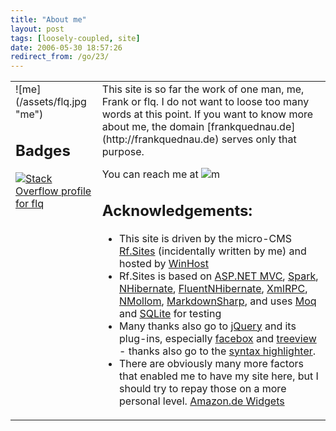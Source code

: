 ```yaml
---
title: "About me"
layout: post
tags: [loosely-coupled, site]
date: 2006-05-30 18:57:26
redirect_from: /go/23/
---
```


<table border="0" cellspacing="0" cellpadding="2" width="100%"> <tbody> <tr> <td valign="top">![me](/assets/flq.jpg "me")

## Badges

[![Stack Overflow profile for flq](http://stackoverflow.com/users/flair/51428.png "Stack Overflow profile for flq")](http://stackoverflow.com/users/51428/flq) 

<script src="http://widgets.twimg.com/j/2/widget.js"></script><script>  new TWTR.Widget({    version: 2,    type: 'profile',    rpp: 3,    interval: 6000,    width: 250,    height: 300,    theme: {      shell: {        background: '#ffffff',        color: '#241f24'      },      tweets: {        background: '#ffffff',        color: '#120b12',        links: '#20b0a4'      }    },    features: {      scrollbar: false,      loop: false,      live: false,      hashtags: true,      timestamp: true,      avatars: false,      behavior: 'all'    }  }).render().setUser('fquednau').start();  </script></td> <td valign="top">This site is so far the work of one man, me, Frank or flq. I do not want to loose too many words at this point. If you want to know more about me, the domain [frankquednau.de](http://frankquednau.de) serves only that purpose. 

You can reach me at ![m](http://realfiction.net/assets/m_eda5bd03-2c0f-4b90-a2ab-ccf3c7a7d214.png "m") 

## Acknowledgements:

*   This site is driven by the micro-CMS [Rf.Sites](http://github.com/flq/Rf.Sites) (incidentally written by me) and hosted by [WinHost](http://winhost.com/)  <li>Rf.Sites is based on [ASP.NET MVC](http://www.asp.net/), [Spark](http://sparkviewengine.com/), [NHibernate](http://nhforge.org/Default.aspx), [FluentNHibernate](http://fluentnhibernate.org/), [XmlRPC](http://www.xml-rpc.net/), [NMollom](http://code.google.com/p/nmollom/), [MarkdownSharp](http://code.google.com/p/markdownsharp/), and uses [Moq](http://code.google.com/p/moq/) and [SQLite](http://www.sqlite.org/) for testing  <li>Many thanks also go to [jQuery](http://jquery.com/) and its plug-ins, especially [facebox](http://chriswanstrath.com/facebox/) and [treeview](http://bassistance.de/jquery-plugins/jquery-plugin-treeview/) - thanks also go to the [syntax highlighter](http://alexgorbatchev.com/SyntaxHighlighter/).  <li>There are obviously many more factors that enabled me to have my site here, but I should try to repay those on a more personal level.<SCRIPT charset="utf-8" type="text/javascript" src="http://ws.amazon.de/widgets/q?ServiceVersion=20070822&MarketPlace=DE&ID=V20070822/DE/realfictionne-21/8004/94157501-2922-43a6-9852-932256c73123"> </SCRIPT> <NOSCRIPT>[Amazon.de Widgets](http://ws.amazon.de/widgets/q?ServiceVersion=20070822&MarketPlace=DE&ID=V20070822%2FDE%2Frealfictionne-21%2F8004%2F94157501-2922-43a6-9852-932256c73123&Operation=NoScript)</NOSCRIPT></td></tr></tbody></table>